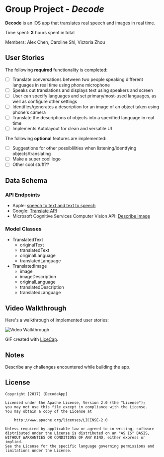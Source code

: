 # Group Project - *Decode*

**Decode** is an iOS app that translates real speech and images in real time. 

Time spent: **X** hours spent in total

Members: Alex Chen, Caroline Shi, Victoria Zhou

## User Stories

The following **required** functionality is completed:

- [ ] Translate conversations between two people speaking different languages in real time using phone microphone
- [ ] Speaks out translations and displays text using speakers and screen
- [ ] User can specify languages and set primary/most-used languages, as well as configure other settings
- [ ] Identifies/generates a description for an image of an object taken using phone's camera
- [ ] Translate the descriptions of objects into a specified language in real time
- [ ] Implements Autolayout for clean and versatile UI

The following **optional** features are implemented:

- [ ] Suggestions for other possiblilities when listening/identfying objects/translating
- [ ] Make a super cool logo
- [ ] Other cool stuff??

## Data Schema
### API Endpoints
- Apple: [speech to text and text to speech](https://developer.apple.com/reference/speech)
- Google: [Translate API](https://cloud.google.com/translate/docs/translating-text)  
- Microsoft Cognitive Services Computer Vision API: [Describe Image](https://westus.dev.cognitive.microsoft.com/docs/services/56f91f2d778daf23d8ec6739/operations/56f91f2e778daf14a499e1fe)

### Model Classes
- TranslatedText
    - originalText
    - translatedText
    - originalLanguage
    - translatedLanguage
- TranslatedImage
    - image
    - imageDescription
    - originalLanguage
    - translatedDescription
    - translatedLanguage

## Video Walkthrough 

Here's a walkthrough of implemented user stories:

<img src='http://i.imgur.com/' title='Video Walkthrough' width='' alt='Video Walkthrough' />

GIF created with [LiceCap](http://www.cockos.com/licecap/).

## Notes

Describe any challenges encountered while building the app.

## License

    Copyright [2017] [DecodeApp]

    Licensed under the Apache License, Version 2.0 (the "License");
    you may not use this file except in compliance with the License.
    You may obtain a copy of the License at

        http://www.apache.org/licenses/LICENSE-2.0

    Unless required by applicable law or agreed to in writing, software
    distributed under the License is distributed on an "AS IS" BASIS,
    WITHOUT WARRANTIES OR CONDITIONS OF ANY KIND, either express or implied.
    See the License for the specific language governing permissions and
    limitations under the License.
